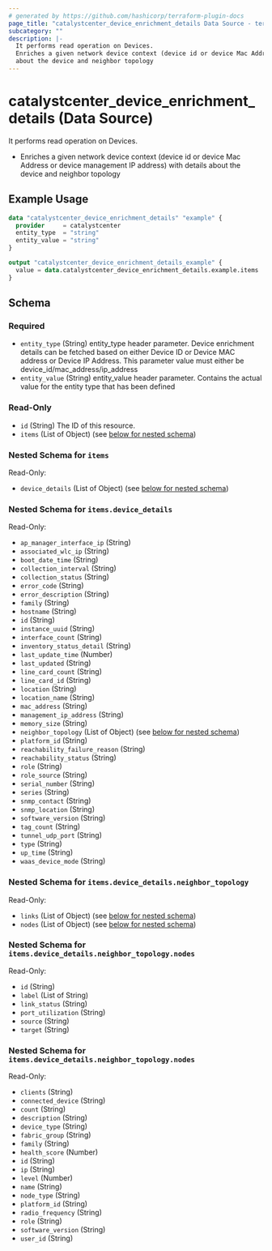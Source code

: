 ```yaml
---
# generated by https://github.com/hashicorp/terraform-plugin-docs
page_title: "catalystcenter_device_enrichment_details Data Source - terraform-provider-catalystcenter"
subcategory: ""
description: |-
  It performs read operation on Devices.
  Enriches a given network device context (device id or device Mac Address or device management IP address) with details
  about the device and neighbor topology
---
```


# catalystcenter_device_enrichment_details (Data Source)

It performs read operation on Devices.

- Enriches a given network device context (device id or device Mac Address or device management IP address) with details
about the device and neighbor topology

## Example Usage

```terraform
data "catalystcenter_device_enrichment_details" "example" {
  provider     = catalystcenter
  entity_type  = "string"
  entity_value = "string"
}

output "catalystcenter_device_enrichment_details_example" {
  value = data.catalystcenter_device_enrichment_details.example.items
}
```

<!-- schema generated by tfplugindocs -->
## Schema

### Required

- `entity_type` (String) entity_type header parameter. Device enrichment details can be fetched based on either Device ID or Device MAC address or Device IP Address. This parameter value must either be device_id/mac_address/ip_address
- `entity_value` (String) entity_value header parameter. Contains the actual value for the entity type that has been defined

### Read-Only

- `id` (String) The ID of this resource.
- `items` (List of Object) (see [below for nested schema](#nestedatt--items))

<a id="nestedatt--items"></a>
### Nested Schema for `items`

Read-Only:

- `device_details` (List of Object) (see [below for nested schema](#nestedobjatt--items--device_details))

<a id="nestedobjatt--items--device_details"></a>
### Nested Schema for `items.device_details`

Read-Only:

- `ap_manager_interface_ip` (String)
- `associated_wlc_ip` (String)
- `boot_date_time` (String)
- `collection_interval` (String)
- `collection_status` (String)
- `error_code` (String)
- `error_description` (String)
- `family` (String)
- `hostname` (String)
- `id` (String)
- `instance_uuid` (String)
- `interface_count` (String)
- `inventory_status_detail` (String)
- `last_update_time` (Number)
- `last_updated` (String)
- `line_card_count` (String)
- `line_card_id` (String)
- `location` (String)
- `location_name` (String)
- `mac_address` (String)
- `management_ip_address` (String)
- `memory_size` (String)
- `neighbor_topology` (List of Object) (see [below for nested schema](#nestedobjatt--items--device_details--neighbor_topology))
- `platform_id` (String)
- `reachability_failure_reason` (String)
- `reachability_status` (String)
- `role` (String)
- `role_source` (String)
- `serial_number` (String)
- `series` (String)
- `snmp_contact` (String)
- `snmp_location` (String)
- `software_version` (String)
- `tag_count` (String)
- `tunnel_udp_port` (String)
- `type` (String)
- `up_time` (String)
- `waas_device_mode` (String)

<a id="nestedobjatt--items--device_details--neighbor_topology"></a>
### Nested Schema for `items.device_details.neighbor_topology`

Read-Only:

- `links` (List of Object) (see [below for nested schema](#nestedobjatt--items--device_details--neighbor_topology--links))
- `nodes` (List of Object) (see [below for nested schema](#nestedobjatt--items--device_details--neighbor_topology--nodes))

<a id="nestedobjatt--items--device_details--neighbor_topology--links"></a>
### Nested Schema for `items.device_details.neighbor_topology.nodes`

Read-Only:

- `id` (String)
- `label` (List of String)
- `link_status` (String)
- `port_utilization` (String)
- `source` (String)
- `target` (String)


<a id="nestedobjatt--items--device_details--neighbor_topology--nodes"></a>
### Nested Schema for `items.device_details.neighbor_topology.nodes`

Read-Only:

- `clients` (String)
- `connected_device` (String)
- `count` (String)
- `description` (String)
- `device_type` (String)
- `fabric_group` (String)
- `family` (String)
- `health_score` (Number)
- `id` (String)
- `ip` (String)
- `level` (Number)
- `name` (String)
- `node_type` (String)
- `platform_id` (String)
- `radio_frequency` (String)
- `role` (String)
- `software_version` (String)
- `user_id` (String)

